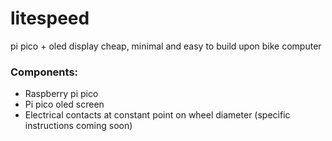 # litespeed
pi pico + oled display cheap, minimal and easy to build upon bike computer

### Components:
 - Raspberry pi pico
 - Pi pico oled screen
 - Electrical contacts at constant point on wheel diameter (specific instructions coming soon)